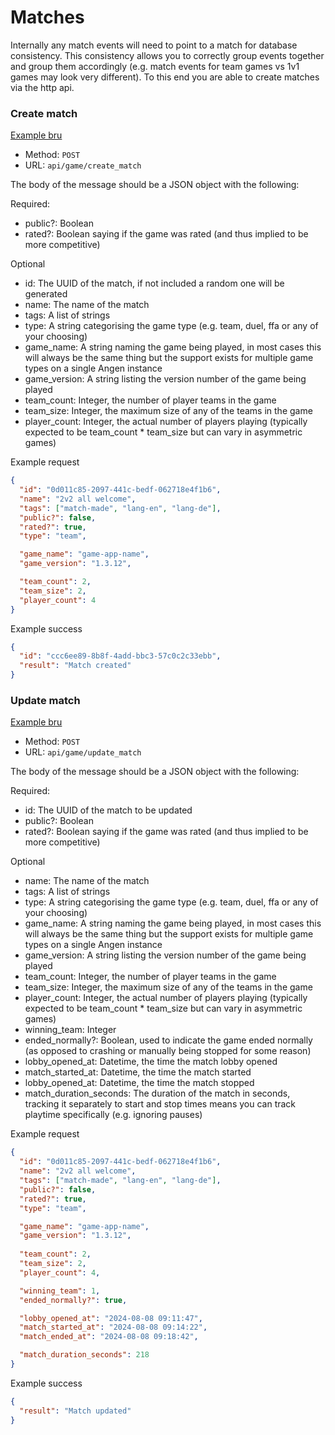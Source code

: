 # Matches
Internally any match events will need to point to a match for database consistency. This consistency allows you to correctly group events together and group them accordingly (e.g. match events for team games vs 1v1 games may look very different). To this end you are able to create matches via the http api.

### Create match
[Example bru](/bru/Matches/Create_match.bru)
- Method: `POST`
- URL: `api/game/create_match`

The body of the message should be a JSON object with the following:

Required:
- public?: Boolean
- rated?: Boolean saying if the game was rated (and thus implied to be more competitive)

Optional
- id: The UUID of the match, if not included a random one will be generated
- name: The name of the match
- tags: A list of strings
- type: A string categorising the game type (e.g. team, duel, ffa or any of your choosing)
- game_name: A string naming the game being played, in most cases this will always be the same thing but the support exists for multiple game types on a single Angen instance
- game_version: A string listing the version number of the game being played
- team_count: Integer, the number of player teams in the game
- team_size: Integer, the maximum size of any of the teams in the game
- player_count: Integer, the actual number of players playing (typically expected to be team_count * team_size but can vary in asymmetric games)
  
Example request
```json
{
  "id": "0d011c85-2097-441c-bedf-062718e4f1b6",
  "name": "2v2 all welcome",
  "tags": ["match-made", "lang-en", "lang-de"],
  "public?": false,
  "rated?": true,
  "type": "team",

  "game_name": "game-app-name",
  "game_version": "1.3.12",

  "team_count": 2,
  "team_size": 2,
  "player_count": 4
}
```

Example success
```json
{
  "id": "ccc6ee89-8b8f-4add-bbc3-57c0c2c33ebb",
  "result": "Match created"
}
```

### Update match
[Example bru](/bru/Matches/Create_match.bru)
- Method: `POST`
- URL: `api/game/update_match`

The body of the message should be a JSON object with the following:

Required:
- id: The UUID of the match to be updated
- public?: Boolean
- rated?: Boolean saying if the game was rated (and thus implied to be more competitive)

Optional
- name: The name of the match
- tags: A list of strings
- type: A string categorising the game type (e.g. team, duel, ffa or any of your choosing)
- game_name: A string naming the game being played, in most cases this will always be the same thing but the support exists for multiple game types on a single Angen instance
- game_version: A string listing the version number of the game being played
- team_count: Integer, the number of player teams in the game
- team_size: Integer, the maximum size of any of the teams in the game
- player_count: Integer, the actual number of players playing (typically expected to be team_count * team_size but can vary in asymmetric games)
- winning_team: Integer
- ended_normally?: Boolean, used to indicate the game ended normally (as opposed to crashing or manually being stopped for some reason)
- lobby_opened_at: Datetime, the time the match lobby opened
- match_started_at: Datetime, the time the match started
- lobby_opened_at: Datetime, the time the match stopped
- match_duration_seconds: The duration of the match in seconds, tracking it separately to start and stop times means you can track playtime specifically (e.g. ignoring pauses)


Example request
```json
{
  "id": "0d011c85-2097-441c-bedf-062718e4f1b6",
  "name": "2v2 all welcome",
  "tags": ["match-made", "lang-en", "lang-de"],
  "public?": false,
  "rated?": true,
  "type": "team",

  "game_name": "game-app-name",
  "game_version": "1.3.12",
  
  "team_count": 2,
  "team_size": 2,
  "player_count": 4,

  "winning_team": 1,
  "ended_normally?": true,

  "lobby_opened_at": "2024-08-08 09:11:47",
  "match_started_at": "2024-08-08 09:14:22",
  "match_ended_at": "2024-08-08 09:18:42",

  "match_duration_seconds": 218
}
```

Example success
```json
{
  "result": "Match updated"
}
```